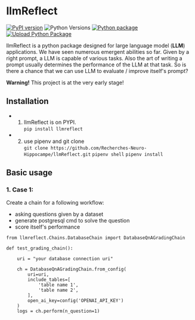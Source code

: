 # llmReflect
[![PyPI version](https://badge.fury.io/py/llmreflect.svg)](https://badge.fury.io/py/llmreflect) ![Python Versions](https://img.shields.io/pypi/pyversions/llmreflect) 
[![Python package](https://github.com/Recherches-Neuro-Hippocampe/llmReflect/actions/workflows/python-package.yml/badge.svg?branch=main)](https://github.com/Recherches-Neuro-Hippocampe/llmReflect/actions/workflows/python-package.yml)
[![Upload Python Package](https://github.com/Recherches-Neuro-Hippocampe/llmReflect/actions/workflows/python-publish.yml/badge.svg?branch=main)](https://github.com/Recherches-Neuro-Hippocampe/llmReflect/actions/workflows/python-publish.yml)

llmReflect is a python package designed for large language model (**LLM**) applications. We have seen numerous emergent abilities so far. Given by a right prompt, a LLM is capable of various tasks. Also the art of writing a prompt usually determines the performance of the LLM at that task. So is there a chance that we can use LLM to evaluate / improve itself's prompt?

**Warning!** This project is at the very early stage!

## Installation
* 1.  llmReflect is on PYPI. \
`pip install llmreflect`

* 2. use pipenv and git clone \
`git clone https://github.com/Recherches-Neuro-Hippocampe/llmReflect.git`
`pipenv shell`
`pipenv install`

## Basic usage
### 1. Case 1: 
Create a chain for a following workflow:
* asking questions given by a dataset
* generate postgresql cmd to solve the question
* score itself's performance

```
from llmreflect.Chains.DatabaseChain import DatabaseQnAGradingChain

def test_grading_chain():

    uri = "your database connection uri"

    ch = DatabaseQnAGradingChain.from_config(
        uri=uri,
        include_tables=[
            'table name 1',
            'table name 2',
        ],
        open_ai_key=config('OPENAI_API_KEY')
    )
    logs = ch.perform(n_question=1)

```

